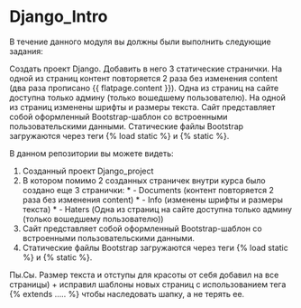 # Django_Intro
 
В течение данного модуля вы должны были выполнить следующие задания:

Создать проект Django.
Добавить в него 3 статические странички.
На одной из страниц контент повторяется 2 раза без изменения content (два раза прописано {{ flatpage.content }}).
Одна из страниц на сайте доступна только админу (только вошедшему пользователю).
На одной из страниц изменены шрифты и размеры текста.
Сайт представляет собой оформленный Bootstrap-шаблон со встроенными пользовательскими данными.
Статические файлы Bootstrap загружаются через теги {% load static %} и {% static %}.


В данном репозитории вы можете видеть:

1) Созданный проект Django_project
2) В котором помимо 2 созданных страничек внутри курса было создано еще 3 странички:
         * - Documents (контент повторяется 2 раза без изменения content)
         * - Info (изменены шрифты и размеры текста)
         * - Haters (Одна из страниц на сайте доступна только админу (только вошедшему пользователю))
3) Сайт представляет собой оформленный Bootstrap-шаблон со встроенными пользовательскими данными.
4) Статические файлы Bootstrap загружаются через теги {% load static %} и {% static %}.

Пы.Сы. Размер текста и отступы для красоты от себя добавил на все страницы)
      + исправил шаблоны новых страниц с использованием тега {% extends ….. %} чтобы наследовать шапку, а не терять ее.     
